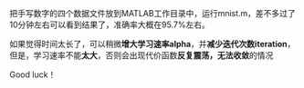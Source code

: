 把手写数字的四个数据文件放到MATLAB工作目录中，运行mnist.m，差不多过了10分钟左右可以看到结果了，准确率大概在95.7%左右。

如果觉得时间太长了，可以稍微**增大学习速率alpha**，并**减少迭代次数iteration**，但是，学习速率不能**太大**，否则会出现代价函数**反复震荡，无法收敛**的情况

Good luck！
